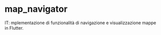 # map_navigator
IT: mplementazione di funzionalità di navigazione e visualizzazione mappe in Flutter.
